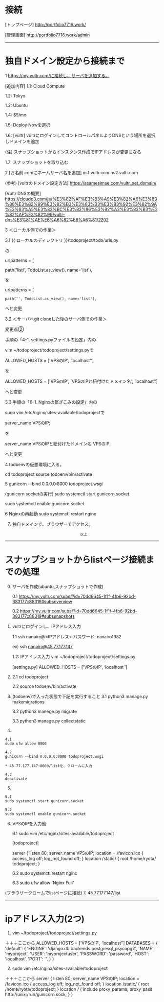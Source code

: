 # 接続

[トップページ]
http://portfolio7716.work/

[管理画面]
http://portfolio7716.work/admin

---------------------
# 独自ドメイン設定から接続まで

1 https://my.vultr.com/に接続し、サーバを追加する。

[追加内容]
1.1: Cloud Compute

1.2: Tokyo

1.3: Ubuntu

1.4: $5/mo

1.5: Deploy Nowを選択

1.6: [vultr]
vultrにログインしてコントロールパネルよりDNSという場所を選択しドメインを追加

(注)
スナップショットからインスタンス作成でIPアドレスが変更になる

1.7: スナップショットを取り込む

2 [お名前.comにネームサーバ名を追加]
ns1.vultr.com
ns2.vultr.com


(参考)
[vultrのドメイン設定方法]
https://asamesimae.com/vultr_set_domain/

[Vultr DNSの概要]
https://cloudo3.com/ja/%E3%82%AF%E3%83%A9%E3%82%A6%E3%83%88%E3%82%99%E3%82%B3%E3%83%B3%E3%83%92%E3%82%9A%E3%83%A5%E3%83%BC%E3%83%86%E3%82%A3%E3%83%B3%E3%82%AF%E3%82%99/vultr-dns%E3%81%AE%E6%A6%82%E8%A6%81/2202

3 ＜ローカル側での作業＞

3.1
{‌{ ローカルのディレクトリ }}/todoproject/todo/urls.py

の

urlpatterns = [

path('list/', TodoList.as_view(), name='list'),

を

urlpatterns = [

    path('', TodoList.as_view(), name='list'),

へと変更


3.2 ＜サーバへgit cloneした後のサーバ側での作業＞

変更点②

手順の「4-1. settings.pyファイルの設定」内の

vim ~/todoproject/todoproject/settings.pyで

ALLOWED_HOSTS = ['VPSのIP', ‘localhost’’]

を

ALLOWED_HOSTS = ['VPSのIP', 'VPSのIPと紐付けたドメイン名', ‘localhost’’]

へと変更



3.3 手順の「6-1. Nginxの繋ぎこみの設定」内の

sudo vim /etc/nginx/sites-available/todoprojectで

server_name VPSのIP;

を

server_name VPSのIPと紐付けたドメイン名 VPSのIP;

へと変更

4 todoenvの仮想環境に入る。

cd ​todoproject
source ​todoenv​/bin/activate

5
gunicorn --bind 0.0.0.0:8000 todoproject.wsgi

(gunicorn socketの実行)
sudo systemctl start gunicorn.socket

sudo systemctl enable gunicorn.socket

6 Nginxの再起動
sudo systemctl restart nginx

7. 独自ドメインで、ブラウザーでアクセス。

                                      以上
---------------------
# スナップショットからlistページ接続までの処理

0. サーバを作成(ubuntu,スナップショットで作成)

    0.1
    https://my.vultr.com/subs/?id=70dd6645-1f1f-4fb6-92bd-383177c88319#subsoverview

    0.2
    https://my.vultr.com/subs/?id=70dd6645-1f1f-4fb6-92bd-383177c88319#subssnapshots


1. vultrにログインし、IPアドレス入力

    1.1
    ssh nanairo@<IPアドレス>
    パスワード: nanairo1982

    ex)
    ssh nanairo@45.77.177.147


    1.2: IPアドレス入力
    vim ~/todoproject/todoproject/settings.py

    [settings.py]
    ALLOWED_HOSTS = ['VPSのIP', ‘localhost’’]

2.
    2.1
    cd ​todoproject

    2.2
    source ​todoenv​/bin/activate

3. (todoenv)で入った状態で下記を実行すること
    3.1
    python3 manage.py makemigrations

    3.2
    python3 manege.py migrate

    3.3
    python3 manage.py collectstatic

4.

    4.1
    sudo ufw allow 8000

    4.2
    gunicorn --bind 0.0.0.0:8000 todoproject.wsgi

    * 45.77.177.147:8000/listを、クロームに入力

    4.3
    deactivate


5.

    5.1
    sudo systemctl start gunicorn.socket

    5.2
    sudo systemctl enable gunicorn.socket


6. VPSのIP​を入力他

    6.1
    sudo vim /etc/nginx/sites-available/​todoproject

    [todoproject]

    server { listen 80;
    server_name ​VPSのIP​;
    location = /favicon.ico { access_log off; log_not_found off; } location /static/ {
    root /home/​ryota​/​todoproject​; }

    6.2
    sudo systemctl restart nginx

    6.3
    sudo ufw allow 'Nginx Full'

(ブラウザークロームでlistページに接続)
7. 45.77.177.147/list

---------------------
# ipアドレス入力(2つ)

1. vim ~/todoproject/todoproject/settings.py

＋＋＋ここから
ALLOWED_HOSTS = ['VPSのIP', ‘localhost’’]
DATABASES = {
 'default': {
 'ENGINE': 'django.db.backends.postgresql_psycopg2',
 'NAME': 'myproject',
 'USER': 'myprojectuser',
 'PASSWORD': 'password',
 'HOST': 'localhost',
 'PORT': '',
 }
}


2. sudo vim /etc/nginx/sites-available/todoproject

＋＋＋ここから
server {
 listen 80;
 server_name VPSのIP;
 location = /favicon.ico { access_log off; log_not_found off; }
 location /static/ {
 root /home/ryota/todoproject;
 }
 location / {
 include proxy_params;
 proxy_pass http://unix:/run/gunicorn.sock;
 }
}
